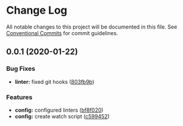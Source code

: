 # Change Log

All notable changes to this project will be documented in this file.
See [Conventional Commits](https://conventionalcommits.org) for commit guidelines.

## 0.0.1 (2020-01-22)


### Bug Fixes

* **linter:** fixed git hooks ([803fb9b](https://github.com/Yurchishin/chat-monorepo/commit/803fb9b3cc8b08e20fbf65673aa99c3a31605d33))


### Features

* **config:** configured linters ([bf8f020](https://github.com/Yurchishin/chat-monorepo/commit/bf8f02030c2ec204bd0f61e074aec14aef96d216))
* **config:** create watch script ([c599452](https://github.com/Yurchishin/chat-monorepo/commit/c599452fdc51475e0a70c1e909395e188b141231))
